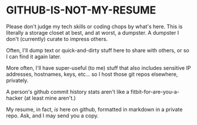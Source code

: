 GITHUB-IS-NOT-MY-RESUME
=======================

Please don't judge my tech skills or coding chops by what's here.  This is literally a storage closet at best, and at worst, a dumpster.  A dumpster I don't (currently) curate to impress others.

Often, I'll dump text or quick-and-dirty stuff here to share with others, or so I can find it again later.

More often, I'll have super-useful (to me) stuff that also includes sensitive IP addresses, hostnames, keys, etc... so I host those git repos elsewhere, privately.

A person's github commit history stats aren't like a fitbit-for-are-you-a-hacker (at least mine aren't.)

My resume, in fact, *is* here on github, formatted in markdown in a private repo.  Ask, and I may send you a copy.
